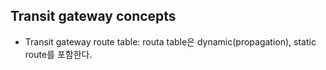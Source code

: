 ## Transit gateway concepts
- Transit gateway route table: routa table은 dynamic(propagation), static route를 포함한다.